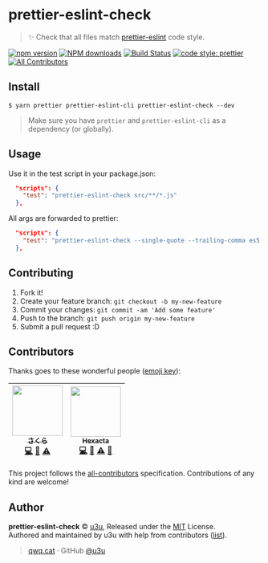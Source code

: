 # prettier-eslint-check

> ✨ Check that all files match [prettier-eslint](https://github.com/prettier/prettier-eslint) code style.

[![npm version](https://img.shields.io/npm/v/prettier-eslint-check.svg?style=flat)](https://www.npmjs.com/package/prettier-eslint-check) [![NPM downloads](https://img.shields.io/npm/dm/prettier-eslint-check.svg?style=flat)](https://npmjs.com/package/prettier-eslint-check) [![Build Status](https://travis-ci.org/u3u/prettier-eslint-check.svg?branch=master)](https://travis-ci.org/u3u/prettier-eslint-check) [![code style: prettier](https://img.shields.io/badge/code_style-prettier-ff69b4.svg?style=flat)](https://github.com/prettier/prettier) [![All Contributors](https://img.shields.io/badge/all_contributors-2-orange.svg)](#contributors)

## Install

```
$ yarn prettier prettier-eslint-cli prettier-eslint-check --dev
```

> Make sure you have `prettier` and `prettier-eslint-cli` as a dependency (or globally).

## Usage

Use it in the test script in your package.json:

```json
  "scripts": {
    "test": "prettier-eslint-check src/**/*.js"
  },
```

All args are forwarded to prettier:

```json
  "scripts": {
    "test": "prettier-eslint-check --single-quote --trailing-comma es5 src/**/*.js"
  },
```

## Contributing

1.  Fork it!
2.  Create your feature branch: `git checkout -b my-new-feature`
3.  Commit your changes: `git commit -am 'Add some feature'`
4.  Push to the branch: `git push origin my-new-feature`
5.  Submit a pull request :D

## Contributors

Thanks goes to these wonderful people ([emoji key](https://github.com/kentcdodds/all-contributors#emoji-key)):

<!-- ALL-CONTRIBUTORS-LIST:START - Do not remove or modify this section -->
<!-- prettier-ignore -->
| [<img src="https://avatars2.githubusercontent.com/u/20062482?v=4" width="100px;"/><br /><sub><b>さくら</b></sub>](https://qwq.cat)<br />[💻](https://github.com/u3u/prettier-eslint-check/commits?author=u3u "Code") [📖](https://github.com/u3u/prettier-eslint-check/commits?author=u3u "Documentation") [⚠️](https://github.com/u3u/prettier-eslint-check/commits?author=u3u "Tests") | [<img src="https://avatars3.githubusercontent.com/u/1241714?v=4" width="100px;"/><br /><sub><b>Hexacta</b></sub>](http://www.hexacta.com)<br />[💻](https://github.com/u3u/prettier-eslint-check/commits?author=hexacta "Code") [📖](https://github.com/u3u/prettier-eslint-check/commits?author=hexacta "Documentation") [⚠️](https://github.com/u3u/prettier-eslint-check/commits?author=hexacta "Tests") [🤔](#ideas-hexacta "Ideas, Planning, & Feedback") |
| :---: | :---: |
<!-- ALL-CONTRIBUTORS-LIST:END -->

This project follows the [all-contributors](https://github.com/kentcdodds/all-contributors) specification. Contributions of any kind are welcome!

## Author

**prettier-eslint-check** © [u3u](https://github.com/u3u), Released under the [MIT](./LICENSE) License.<br>
Authored and maintained by u3u with help from contributors ([list](https://github.com/u3u/qzone-cli/contributors)).

> [qwq.cat](https://qwq.cat) · GitHub [@u3u](https://github.com/u3u)
